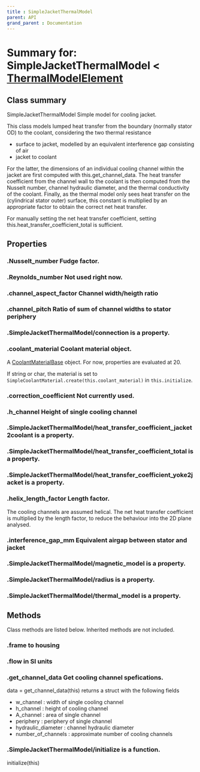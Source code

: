 ```yaml
---
title : SimpleJacketThermalModel
parent: API
grand_parent : Documentation
---
```

# Summary for: **SimpleJacketThermalModel**  < [ThermalModelElement](ThermalModelElement.html)

## Class summary

SimpleJacketThermalModel Simple model for cooling jacket.

This class models lumped heat transfer from the boundary (normally
stator OD) to the coolant, considering the two thermal resistance
* surface to jacket, modelled by an equivalent interference gap
consisting of air
* jacket to coolant

For the latter, the dimensions of an individual cooling channel
within the jacket are first computed with this.get_channel_data. The
heat transfer coefficient from the channel wall to the coolant is
then computed from the Nusselt number, channel hydraulic diameter,
and the thermal conductivity of the coolant. Finally, as the thermal
model only sees heat transfer on the (cylindrical stator outer)
surface, this constant is multiplied by an appropriate factor to
obtain the correct net heat transfer.

For manually setting the net heat transfer coefficient, setting
this.heat_transfer_coefficient_total is sufficient.

## Properties

### .**Nusselt_number** Fudge factor.

### .**Reynolds_number** Not used right now.

### .**channel_aspect_factor** Channel width/heigth ratio

### .**channel_pitch** Ratio of sum of channel widths to stator periphery

### .SimpleJacketThermalModel/**connection** is a property.

### .**coolant_material** Coolant material object.

A [CoolantMaterialBase](CoolantMaterialBase.html) object. For now, properties are evaluated
at 20.

If string or char, the material is set to
`SimpleCoolantMaterial.create(this.coolant_material)` in
`this.initialize`.

### .**correction_coefficient** Not currently used.

### .**h_channel** Height of single cooling channel

### .SimpleJacketThermalModel/**heat_transfer_coefficient_jacket2coolant** is a property.

### .SimpleJacketThermalModel/**heat_transfer_coefficient_total** is a property.

### .SimpleJacketThermalModel/**heat_transfer_coefficient_yoke2jacket** is a property.

### .**helix_length_factor** Length factor.

The cooling channels are assumed helical. The net heat transfer
coefficient is multiplied by the length factor, to reduce the
behaviour into the 2D plane analysed.

### .**interference_gap_mm** Equivalent airgap between stator and jacket

### .SimpleJacketThermalModel/**magnetic_model** is a property.

### .SimpleJacketThermalModel/**radius** is a property.

### .SimpleJacketThermalModel/**thermal_model** is a property.


## Methods

Class methods are listed below. Inherited methods are not included.

### .frame to housing

### .flow in SI units

### .**get_channel_data** Get cooling channel spefications.

data = get_channel_data(this) returns a struct with the
following fields
* w_channel : width of single cooling channel
* h_channel : height of cooling channel
* A_channel : area of single channel
* periphery : periphery of single channel
* hydraulic_diameter : channel hydraulic diameter
* number_of_channels : approximate number of cooling
channels

### .SimpleJacketThermalModel/**initialize** is a function.
initialize(this)


